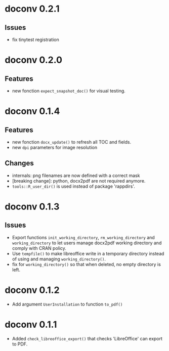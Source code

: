 # doconv 0.2.1

## Issues

* fix tinytest registration


# doconv 0.2.0

## Features

* new fonction `expect_snapshot_doc()` for visual testing.

# doconv 0.1.4

## Features

* new fonction `docx_update()` to refresh all TOC and fields.
* new `dpi` parameters for image resolution

## Changes

* internals: png filenames are now defined with a correct mask
* [breaking change]: python, docx2pdf are not required anymore. 
* `tools::R_user_dir()` is used instead of package 'rappdirs'.

# doconv 0.1.3

## Issues

* Export functions `init_working_directory`, `rm_working_directory` and `working_directory` 
to let users manage docx2pdf working directory and comply with CRAN policy.
* Use `tempfile()` to make libreoffice write in a temporary directory instead of 
using and managing `working_directory()`.
* fix for `working_directory()` so that when deleted, no empty directory is left.

# doconv 0.1.2

* Add argument `UserInstallation` to function `to_pdf()`

# doconv 0.1.1

* Added `check_libreoffice_export()` that checks 'LibreOffice' can export to PDF.

